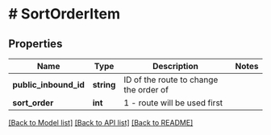 # # SortOrderItem

## Properties

Name | Type | Description | Notes
------------ | ------------- | ------------- | -------------
**public_inbound_id** | **string** | ID of the route to change the order of |
**sort_order** | **int** | 1 - route will be used first |

[[Back to Model list]](../../README.md#models) [[Back to API list]](../../README.md#endpoints) [[Back to README]](../../README.md)
